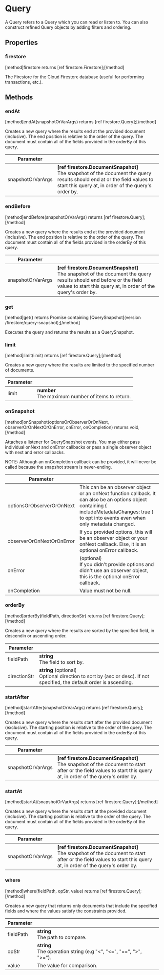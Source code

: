 # Query

A Query refers to a Query which you can read or listen to. You can also construct refined Query objects by adding filters and ordering.

## Properties

### firestore
[method]firestore returns [ref firestore.Firestore];[/method]

The Firestore for the Cloud Firestore database (useful for performing transactions, etc.).

## Methods

### endAt
[method]endAt(snapshotOrVarArgs) returns [ref firestore.Query];[/method]

Creates a new query where the results end at the provided document (inclusive). The end position is relative to the order of the query. The document must contain all of the fields provided in the orderBy of this query.

| Parameter |         |
| --------- | ------- |
| snapshotOrVarArgs  | **[ref firestore.DocumentSnapshot]** <br /> The snapshot of the document the query results should end at or the field values to start this query at, in order of the query's order by. |

### endBefore
[method]endBefore(snapshotOrVarArgs) returns [ref firestore.Query];[/method]

Creates a new query where the results end at the provided document (inclusive). The end position is relative to the order of the query. The document must contain all of the fields provided in the orderBy of this query.

| Parameter |         |
| --------- | ------- |
| snapshotOrVarArgs  | **[ref firestore.DocumentSnapshot]** <br /> The snapshot of the document the query results should end before or the field values to start this query at, in order of the query's order by. |

### get
[method]get() returns Promise containing [QuerySnapshot](version /firestore/query-snapshot);[/method]

Executes the query and returns the results as a QuerySnapshot.

### limit
[method]limit(limit) returns [ref firestore.Query];[/method]

Creates a new query where the results are limited to the specified number of documents.

| Parameter |         |
| --------- | ------- |
| limit  | **number** <br /> The maximum number of items to return. |

### onSnapshot
[method]onSnapshot(optionsOrObserverOrOnNext, observerOrOnNextOrOnError, onError, onCompletion) returns void;[/method]

Attaches a listener for QuerySnapshot events. You may either pass individual onNext and onError callbacks or pass a single observer object with next and error callbacks.

NOTE: Although an onCompletion callback can be provided, it will never be called because the snapshot stream is never-ending.

| Parameter |         |
| --------- | ------- |
| optionsOrObserverOrOnNext  | This can be an observer object or an onNext function callback. It can also be an options object containing { includeMetadataChanges: true } to opt into events even when only metadata changed. |
| observerOrOnNextOrOnError  | If you provided options, this will be an observer object or your onNext callback. Else, it is an optional onError callback. |
| onError  | (optional) <br /> If you didn't provide options and didn't use an observer object, this is the optional onError callback. |
| onCompletion  | Value must not be null. |

### orderBy
[method]orderBy(fieldPath, directionStr) returns [ref firestore.Query];[/method]

Creates a new query where the results are sorted by the specified field, in descendin or ascending order.

| Parameter |         |
| --------- | ------- |
| fieldPath  | **string** <br /> The field to sort by. |
| directionStr  | **string** (optional) <br /> Optional direction to sort by (asc or desc). If not specified, the default order is ascending. |

### startAfter
[method]startAfter(snapshotOrVarArgs) returns [ref firestore.Query];[/method]

Creates a new query where the results start after the provided document (exclusive). The starting position is relative to the order of the query. The document must contain all of the fields provided in the orderBy of this query.

| Parameter |         |
| --------- | ------- |
| snapshotOrVarArgs  | **[ref firestore.DocumentSnapshot]** <br /> The snapshot of the document to start after or the field values to start this query at, in order of the query's order by. |

### startAt
[method]startAt(snapshotOrVarArgs) returns [ref firestore.Query];[/method]

Creates a new query where the results start at the provided document (inclusive). The starting position is relative to the order of the query. The document must contain all of the fields provided in the orderBy of the query.

| Parameter |         |
| --------- | ------- |
| snapshotOrVarArgs  | **[ref firestore.DocumentSnapshot]** <br /> The snapshot of the document to start after or the field values to start this query at, in order of the query's order by. |

### where
[method]where(fieldPath, opStr, value) returns [ref firestore.Query];[/method]

Creates a new query that returns only documents that include the specified fields and where the values satisfy the constraints provided.

| Parameter |         |
| --------- | ------- |
| fieldPath  | **string** <br /> The path to compare. |
| opStr  | **string** <br /> The operation string (e.g "<", "<=", "==", ">", ">="). |
| value  | The value for comparison. |
